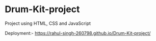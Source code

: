 # Drum-Kit-project
Project using HTML, CSS and JavaScript

Deployment:- https://rahul-singh-260798.github.io/Drum-Kit-project/
